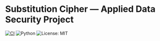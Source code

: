 # Substitution Cipher — Applied Data Security Project
[![CI](https://github.com/<YOUR_ORG>/<YOUR_REPO>/actions/workflows/ci.yml/badge.svg)](https://github.com/<YOUR_ORG>/<YOUR_REPO>/actions/workflows/ci.yml)
![Python](https://img.shields.io/badge/python-3.9%20%7C%203.10%20%7C%203.11-blue)
![License: MIT](https://img.shields.io/badge/License-MIT-green.svg)

